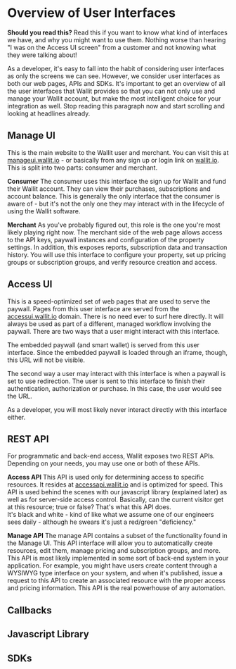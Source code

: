 # Overview of User Interfaces

**Should you read this?** Read this if you want to know what kind of interfaces we have, and why you might want to use
them.  Nothing worse than hearing "I was on the Access UI screen" from a customer and not knowing what they were talking about!

As a developer, it's easy to fall into the habit of considering user interfaces as only the screens we can see.  However, 
we consider user interfaces as both our web pages, APIs and SDKs. It's important to get an overview of all the user interfaces
that Wallit provides so that you can not only use and manage your Wallit account, but make the most intelligent choice for
your integration as well.  Stop reading this paragraph now and start scrolling and looking at headlines already.

## Manage UI

This is the main website to the Wallit user and merchant.  You can visit this at [manageui.wallit.io](https://manageui.wallit.io) - 
 or basically from any sign up or login link on [wallit.io](https://wallit.io).  This is split into two parts: consumer and merchant.

**Consumer** The consumer uses this interface the sign up for Wallit and fund their Wallit account.  They can view their 
purchases, subscriptions and account balance.  This is generally the only interface that the consumer is aware of - but
it's not the only one they may interact with in the lifecycle of using the Wallit software.

**Merchant** As you've probably figured out, this role is the one you're most likely playing right now.  The merchant side 
of the web page allows access to the API keys, paywall instances and configuration of the property settings.  In addition,
this exposes reports, subscription data and transaction history.  You will use this interface to configure your property,
set up pricing groups or subscription groups, and verify resource creation and access.

## Access UI

This is a speed-optimized set of web pages that are used to serve the paywall.  Pages from this user interface are served 
from the [accessui.wallit.io](https://accessui.wallit.io) domain.  There is no need ever to surf here directly.  It will 
always be used as part of a different, managed workflow involving the paywall.  There are two ways that a user might 
interact with this interface.  

The embedded paywall (and smart wallet) is served from this user interface.  Since the embedded paywall is loaded through an iframe, though,
this URL will not be visible.

The second way a user may interact with this interface is when a paywall is set to use redirection.  The user is sent to
this interface to finish their authentication, authorization or purchase.  In this case, the user would see the URL.

As a developer, you will most likely never interact directly with this interface either.

## REST API

For programmatic and back-end access, Wallit exposes two REST APIs.  Depending on your needs, you may use one or both of
these APIs.

**Access API** This API is used only for determining access to specific resources. It resides at [accessapi.wallit.io](https://accessapi.wallit.io) and 
is optimized for speed.  This API is used behind the scenes with our javascript library (explained later) as well as for 
server-side access control.  Basically, can the current visitor get at this resource; true or false?  That's what this API does.  
It's black and white - kind of like what we assume one of our engineers sees daily - although he swears it's just a red/green "deficiency."

**Manage API** The manage API contains a subset of the functionality found in the Manage UI.  This API interface will 
allow you to automatically create resources, edit them, manage pricing and subscription groups, and more.  This API is
most likely implemented in some sort of back-end system in your application.  For example, you might have users create
content through a WYSIWYG type interface on your system, and when it's published, issue a request to this API to create 
an associated resource with the proper access and pricing information.  This API is the real powerhouse of any automation.

## Callbacks

## Javascript Library

## SDKs


